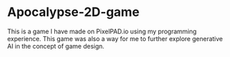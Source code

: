 # Apocalypse-2D-game
This is a game I have made on PixelPAD.io using my programming experience. This game was also a way for me to further explore generative AI in the concept of game design. 
